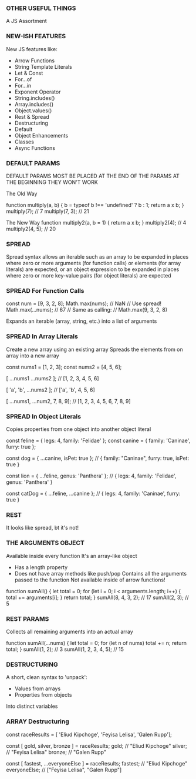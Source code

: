 ### OTHER USEFUL THINGS

A JS Assortment

### NEW-ISH FEATURES

New JS features like:

- Arrow Functions
- String Template Literals
- Let & Const
- For...of
- For...in
- Exponent Operator
- String.includes()
- Array.includes()
- Object.values()
- Rest & Spread
- Destructuring
- Default
- Object Enhancements
- Classes
- Async Functions

### DEFAULT PARAMS

DEFAULT PARAMS MOST BE PLACED AT THE END OF THE PARAMS
AT THE BEGINNING THEY WON'T WORK

The Old Way

function multiply(a, b) {
b = typeof b !== 'undefined' ? b : 1;
return a x b;
}
multiply(7); // 7
multiply(7, 3); // 21

The New Way
function multiply2(a, b = 1) {
return a x b;
}
multiply2(4); // 4
multiply2(4, 5); // 20

### SPREAD

Spread syntax allows an iterable such as an array to be expanded
in places where zero or more arguments (for function calls)
or elements (for array literals) are expected, or an object
expression to be expanded in places where zero or more key-value
pairs (for object literals) are expected

### SPREAD For Function Calls

const num = [9, 3, 2, 8];
Math.max(nums); // NaN
// Use spread!
Math.max(...nums); // 67
// Same as calling:
// Math.max(9, 3, 2, 8)

Expands an iterable (array, string, etc.)
into a list of arguments

### SPREAD In Array Literals

Create a new array using an existing array
Spreads the elements from on array into a new array

const nums1 = [1, 2, 3];
const nums2 = [4, 5, 6];

[ ...nums1 ...nums2 ];
// [1, 2, 3, 4, 5, 6]

[ 'a', 'b', ...nums2 ];
// ['a', 'b', 4, 5, 6]

[ ...nums1, ...num2, 7, 8, 9];
// [1, 2, 3, 4, 5, 6, 7, 8, 9]

### SPREAD In Object Literals

Copies properties from one object into
another object literal

const feline = { legs: 4, family: 'Felidae' };
const canine = { family: 'Caninae', furry: true };

const dog = { ...canine, isPet: true };
// { family: "Caninae", furry: true, isPet: true }

const lion = { ...feline, genus: 'Panthera' };
// { legs: 4, family: 'Felidae', genus: 'Panthera' }

const catDog = { ...feline, ...canine };
// { legs: 4, family: 'Caninae', furry: true }

### REST

It looks like spread, bt it's not!

### THE ARGUMENTS OBJECT

Available inside every function
It's an array-like object

- Has a length property
- Does not have array methods like push/pop
  Contains all the arguments passed to the function
  Not available inside of arrow functions!

function sumAll() {
let total = 0;
for (let i = 0; i < arguments.length; i++) {
total += arguments[i];
}
return total;
}
sumAll(8, 4, 3, 2); // 17
sumAll(2, 3); // 5

### REST PARAMS

Collects all remaining arguments into an actual array

function sumAll(...nums) {
let total = 0;
for (let n of nums) total += n;
return total;
}
sumAll(1, 2); // 3
sumAll(1, 2, 3, 4, 5); // 15

### DESTRUCTURING

A short, clean syntax to 'unpack':

- Values from arrays
- Properties from objects

Into distinct variables

### ARRAY Destructuring

const raceResults = [ 'Eliud Kipchoge', 'Feyisa Lelisa', 'Galen Rupp'];

const [ gold, silver, bronze ] = raceResults;
gold; // "Eliud Kipchoge"
silver; // "Feyisa Lelisa"
bronze; // "Galen Rupp"

const [ fastest, ...everyoneElse ] = raceResults;
fastest; // "Eliud Kipchoge"
everyoneElse; // ["Feyisa Lelisa", "Galen Rupp"]
